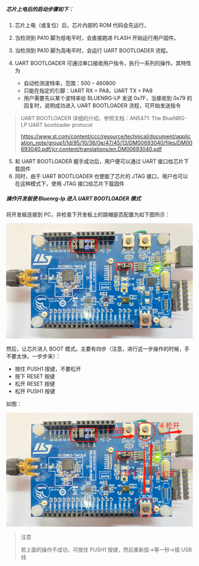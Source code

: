 ##### 芯片上电后的启动步骤如下：

1. 芯片上电（或复位）后，芯片内部的 ROM 代码会先运行，

2. 当检测到 PA10 脚为低电平时，会直接跑进 FLASH 开始运行用户固件。

3. 当检测到 PA10 脚为高电平时，会运行 UART BOOTLOADER 流程。

4. UART BOOTLOADER 可通过串口接收用户指令，执行一系列的操作。其特性为
   - 自动检测波特率，范围：500 – 460800  
   - 只能在指定的引脚：UART RX = PA8，UART TX = PA9
   - 用户需要先以某个波特率给 BLUENRG-LP 发送 0x7F，当接收到 0x79 的回复时，说明成功进入 UART BOOTLOADER 流程，可开始发送指令

> UART BOOTLOADER 详细的介绍，参照文档：AN5471: The BlueNRG-LP UART bootloader protocol
>
> https://www.st.com/content/ccc/resource/technical/document/application_note/group1/1d/95/10/36/0e/47/45/13/DM00693040/files/DM00693040.pdf/jcr:content/translations/en.DM00693040.pdf

5. 和 UART BOOTLOADER 握手成功后，用户便可以通过 UART 接口给芯片下载固件
6. 同时，由于 UART BOOTLOADER 也使能了芯片的 JTAG 接口，用户也可以在这种模式下，使用 JTAG 接口给芯片下载固件



##### 操作开发板使 Bluenrg-lp 进入 UART BOOTLOADER 模式

将开发板连接到 PC，并检查下开发板上的跳帽是否配置为如下图所示：

![微信截图_20210107153158.png](assets/1610004743692-a6067db8-c305-4595-b154-ee38274d0874.png)

然后，让芯片进入 BOOT 模式。主要有四步（注意，进行这一步操作的时候，手不要太快，一步步来）：

- 按住 PUSH1 按键，不要松开
- 按下 RESET 按键
- 松开 RESET 按键
- 松开 PUSH1 按键

如图：

![微信截图_20210107153732.png](assets/1610005205984-acf1c9e0-419e-47ba-9889-8a972b89d86c.png)

> 注意
>
> 若上面的操作不成功，可按住 PUSH1 按键，然后重新拔->等一秒->插 USB 线



